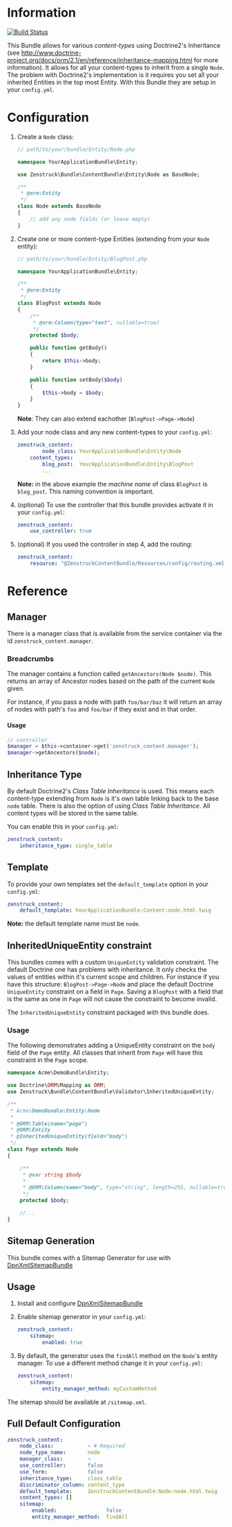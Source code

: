 # Information

[![Build Status](https://secure.travis-ci.org/kbond/ZenstruckContentBundle.png)](http://travis-ci.org/kbond/ZenstruckContentBundle)

This Bundle allows for various *content-types* using Doctrine2's Inheritance
(see http://www.doctrine-project.org/docs/orm/2.1/en/reference/inheritance-mapping.html
for more information).  It allows for all your content-types to inherit from a single ``Node``.
The problem with Doctrine2's implementation is it requires
you set all your inherited Entities in the top most Entity.  With this Bundle
they are setup in your ``config.yml``.

# Configuration

1. Create a ``Node`` class:

    ```php
    // path/to/your/bundle/Entity/Node.php

    namespace YourApplicationBundle\Entity;

    use Zenstruck\Bundle\ContentBundle\Entity\Node as BaseNode;

    /**
     * @orm:Entity
     */
    class Node extends BaseNode
    {
        // add any node fields (or leave empty)
    }
    ```

2. Create one or more content-type Entities (extending from your ``Node`` entity):

    ```php
    // path/to/your/bundle/Entity/BlogPost.php

    namespace YourApplicationBundle\Entity;

    /**
     * @orm:Entity
     */
    class BlogPost extends Node
    {
        /**
         * @orm:Column(type="text", nullable=true)
         */
        protected $body;

        public function getBody()
        {
            return $this->body;
        }

        public function setBody($body)
        {
            $this->body = $body;
        }
    }
    ```

    **Note**: They can also extend eachother (``BlogPost->Page->Node``)

3. Add your node class and any new content-types to your ``config.yml``:

    ```yaml
    zenstruck_content:
            node_class: YourApplicationBundle\Entity\Node
        content_types:
            blog_post:  YourApplicationBundle\Entity\BlogPost
            ...
    ```

    **Note:** in the above example the *machine name* of class ``BlogPost`` is ``blog_post``.
    This naming convention is important.

4. (optional) To use the controller that this bundle provides activate it in your ``config.yml``:

    ```yaml
    zenstruck_content:
        use_controller: true
    ```

5. (optional) If you used the controller in step 4, add the routing:

    ```yaml
    zenstruck_content:
        resource: "@ZenstruckContentBundle/Resources/config/routing.xml"
    ```

# Reference

## Manager

There is a manager class that is available from the service container via the id
``zenstruck_content.manager``.

### Breadcrumbs

The manager contains a function called ``getAncestors(Node $node)``.  This returns
an array of Ancestor nodes based on the path of the current ``Node`` given.

For instance, if you pass a node with path ``foo/bar/baz`` it will return an array of nodes
with path's ``foo`` and ``foo/bar`` if they exist and in that order.

#### Usage

```php
// controller
$manager = $this->container->get('zenstruck_content.manager');
$manager->getAncestors($node);
```

## Inheritance Type

By default Doctrine2's *Class Table Inheritance* is used.  This means each content-type
extending from ``Node`` is it's own table linking back to the base ``node`` table.  There
is also the option of using *Class Table Inheritance*.  All content types will be
stored in the same table.

You can enable this in your ``config.yml``:

```yaml
zenstruck_content:
    inheritance_type: single_table
```

## Template

To provide your own templates set the ``default_template`` option in your ``config.yml``:

```yaml
zenstruck_content:
    default_template: YourApplicationBundle:Content:node.html.twig
```

**Note:** the default template name must be ``node``.

## InheritedUniqueEntity constraint

This bundles comes with a custom ``UniqueEntity`` validation constraint.  The default Doctrine
one has problems with inheritance.  It only checks the values of entities within it's current
scope and children.  For instance if you have this structure: ``BlogPost->Page->Node``
and place the default Doctrine ``UniqueEntity`` constraint on a field in ``Page``.  Saving a
``BlogPost`` with a field that is the same as one in ``Page`` will not cause the constraint
to become invalid.

The ``InheritedUniqueEntity`` constraint packaged with this
bundle does.

### Usage

The following demonstrates adding a UniqueEntity constraint on the ``body`` field of the ``Page``
entity.  All classes that inherit from ``Page`` will have this constraint in the ``Page`` scope.

```php
namespace Acme\DemoBundle\Entity;

use Doctrine\ORM\Mapping as ORM;
use Zenstruck\Bundle\ContentBundle\Validator\InheritedUniqueEntity;

/**
 * Acme\DemoBundle\Entity\Node
 *
 * @ORM\Table(name="page")
 * @ORM\Entity
 * @InheritedUniqueEntity(field="body")
 */
class Page extends Node
{

    /**
     * @var string $body
     *
     * @ORM\Column(name="body", type="string", length=255, nullable=true)
     */
    protected $body;

    //...
}
```
    
## Sitemap Generation

This bundle comes with a Sitemap Generator for use with [DpnXmlSitemapBundle](https://github.com/dreipunktnull/DpnXmlSitemapBundle)

## Usage

1. Install and configure [DpnXmlSitemapBundle](https://github.com/dreipunktnull/DpnXmlSitemapBundle)
2. Enable sitemap generator in your `config.yml`:

    ```yaml
    zenstruck_content:
        sitemap:
            enabled: true
    ```
            
3. By default, the generator uses the `findAll` method on the `Node`'s entity manager.  To use a different method change
it in your `config.yml`:

    ```yaml
    zenstruck_content:
        sitemap:
            entity_manager_method: myCustomMethod
    ```
            
The sitemap should be available at `/sitemap.xml`.

## Full Default Configuration

```yaml
zenstruck_content:
    node_class:           ~ # Required
    node_type_name:       node
    manager_class:        ~
    use_controller:       false
    use_form:             false
    inheritance_type:     class_table
    discriminator_column: content_type
    default_template:     ZenstruckContentBundle:Node:node.html.twig
    content_types: []
    sitemap:
        enabled:                false
        entity_manager_method:  findAll
```